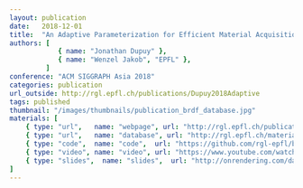 ```yaml
---
layout: publication
date:   2018-12-01
title:  "An Adaptive Parameterization for Efficient Material Acquisition and Rendering"
authors: [
            { name: "Jonathan Dupuy" },
            { name: "Wenzel Jakob", "EPFL" },
         ]
conference: "ACM SIGGRAPH Asia 2018"
categories: publication
url_outside: http://rgl.epfl.ch/publications/Dupuy2018Adaptive
tags: published
thumbnail: "/images/thumbnails/publication_brdf_database.jpg"
materials: [
    { type: "url",   name: "webpage", url: "http://rgl.epfl.ch/publications/Dupuy2018Adaptive" },
    { type: "url",   name: "database", url: "http://rgl.epfl.ch/materials" },
    { type: "code",  name: "code",  url: "https://github.com/rgl-epfl/brdf-loader" },
    { type: "video", name: "video", url: "https://www.youtube.com/watch?v=r7xmodGYn34" },
    { type: "slides",  name: "slides",  url: "http://onrendering.com/data/papers/powitacq/slides/powitacq.html" },
]
---
```


